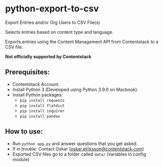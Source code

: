 # python-export-to-csv
Export Entries and/or Org Users to CSV File(s)

Selects entries based on content type and language.

Exports entries using the Content Management API from Contentstack to a CSV file.

**Not officially supported by Contentstack**

## Prerequisites:
* Contentstack Account.
* Install Python 3 (Developed using Python 3.9.0 on Macbook).
* Install Python packages:
  * `pip install requests`
  * `pip install flatdict`
  * `pip install inquirer`
  * `pip install pandas`

## How to use:
* Run `python app.py` and answer questions that you get asked.
* If in trouble: Contact Oskar (oskar.eiriksson@contentstack.com)
* Exported CSV files go to a folder called `data/` (variables in config module)
